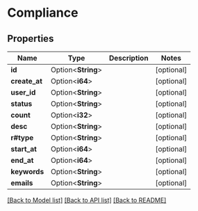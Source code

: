 # Compliance

## Properties

Name | Type | Description | Notes
------------ | ------------- | ------------- | -------------
**id** | Option<**String**> |  | [optional]
**create_at** | Option<**i64**> |  | [optional]
**user_id** | Option<**String**> |  | [optional]
**status** | Option<**String**> |  | [optional]
**count** | Option<**i32**> |  | [optional]
**desc** | Option<**String**> |  | [optional]
**r#type** | Option<**String**> |  | [optional]
**start_at** | Option<**i64**> |  | [optional]
**end_at** | Option<**i64**> |  | [optional]
**keywords** | Option<**String**> |  | [optional]
**emails** | Option<**String**> |  | [optional]

[[Back to Model list]](../README.md#documentation-for-models) [[Back to API list]](../README.md#documentation-for-api-endpoints) [[Back to README]](../README.md)


